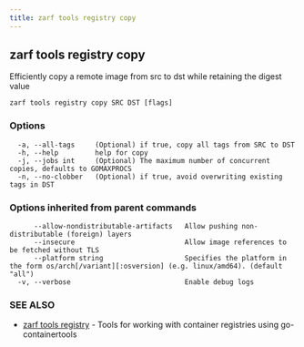```yaml
---
title: zarf tools registry copy
---
```


## zarf tools registry copy

Efficiently copy a remote image from src to dst while retaining the digest value

```
zarf tools registry copy SRC DST [flags]
```

### Options

```
  -a, --all-tags     (Optional) if true, copy all tags from SRC to DST
  -h, --help         help for copy
  -j, --jobs int     (Optional) The maximum number of concurrent copies, defaults to GOMAXPROCS
  -n, --no-clobber   (Optional) if true, avoid overwriting existing tags in DST
```

### Options inherited from parent commands

```
      --allow-nondistributable-artifacts   Allow pushing non-distributable (foreign) layers
      --insecure                           Allow image references to be fetched without TLS
      --platform string                    Specifies the platform in the form os/arch[/variant][:osversion] (e.g. linux/amd64). (default "all")
  -v, --verbose                            Enable debug logs
```

### SEE ALSO

* [zarf tools registry](/cli/commands/zarf_tools_registry/)	 - Tools for working with container registries using go-containertools
